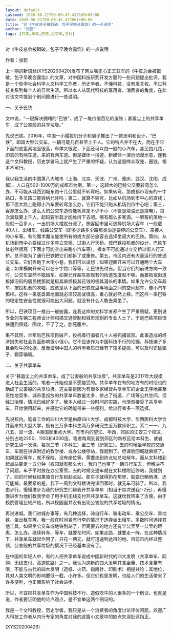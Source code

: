 ```yaml
---
layout: default
Lastmod: 2020-06-21T09:09:47.413169+00:00
date: 2020-06-21T09:09:45.477061+00:00
title: "对《牛皮总会被戳破，包子早晚会露馅》的一点说明"
author: "张箭"
tags: [共享,单车,巴铁,公交车,文科]
---
```


对《牛皮总会被戳破，包子早晚会露馅》的一点说明

作者：张箭

上一期的新语丝(XYS20200420)发布了网友嘴歪心正王亚军的《牛皮总会被戳破，包子早晚会露馅》的文章，对中国科技研究开发方面的一些问题提出批评。我是一个哲学社会科学人文科学工作者，历史学者，不懂科技，没有发言权。不过科技关系到每个人的日常生活。所以本人从现代科技的享用者、消费者的角度，在此对该文中提到个别问题进行一些说明。

一、关于巴铁

文中说，“一键解决拥堵的“巴铁”，成了一堆价值百亿的废铁；甚嚣尘上的共享单车，成了公害般的共享垃圾。”

先说巴铁。2016年，中国一小撮投机分子和骗子推出了一款发明和设计，“巴铁”，即超大型公交车，一辆可载几百甚至上千人。它的特点并不在大，而在于它下面的底盘离地面很高，车体又很宽，下面还可以跑一般的小汽车，甚至跑几路，即去的有两车道，来的有两车道。但是媒体一报道，新媒体一演示动漫示意，连我这个文科教授，历史学者马上就产生了严重的怀疑，认为这是哗众取宠，圈钱，根本不可行。

我以我生活的中国第八大城市（上海、北京、天津、广州、重庆、武汉、沈阳、成都）、人口在500-1000万的成都市为例。第一，这超大的巴特公交要转弯怎么办，不可能从城西到城东跑十几公里就不转弯吧。如果转弯，那成都市现有的十字路口，多叉路口能容纳允许吗；第二，就算不转弯，比如从机场到市中心的直线；那下面大路上跑得小汽车要转弯怎么办，它们不能只跑从机场到市中心吧；第三，客源怎么办，这么大的公交车造价能耗肯定不少不小（不管是烧油还是烧电），每次满载要上千人，起码要半载才能维持下去吧。哪有那么多客源。一架客机落地一般就一百多人，一出机场大楼就分流了。旅客回市里可选择机场大客车（一般载40人）、出租车、线路公交车（即多少路多少路那类沿途要停的公交车）、来接人的小车等。有何魔术魔法能使所有的或大部分旅客去选择坐超大的巴铁。第四，从机场到市中心要经过许多座立交桥、过街人行天桥。按巴铁投机者的设计，巴铁车体必然很高（下面才可能空出来跑小汽车等），根本不可能通过立交桥过街人行天桥。总不能为了通行巴铁把它们都拆了或重修。第五，市区内还有大量运行的普通公交车。它们奔跑于大街小巷。我们可以设想：如果迎面开来可以开通两个大车道；如果横向开来可以在十字路口等等，让巴铁先过去。但当它们的前进方向一致时，公交车显然不能超车。如果允许超车那现有的街道宽度就不够。而要拓宽街道拆掉沿街的居民楼那就是极其麻烦极其花钱的极其漫长的事情。如果允许公交车超车，按投机者的吹嘘，应该是从下面的巴铁底盘与地面之间的空间超车，像小汽车那样。这样一来底盘离地面就必须较高或很高，重心就必然上移。而这样一来巴铁的稳定性安全性就很可能出大问题，就没有什么人敢去乘坐了。

所以，巴铁项目一推出一被披露，连我这样的文科学者都产生了严重质疑，更别说专业的车辆工程师设计师和搞交通管制和城市规划的专业人士了。于是巴铁项目很快遭到质疑、围攻，不了了之，胎死腹中。

果不其然，半年后巴铁项目破产，投机者行骗者几十人被抓捕监禁。此事造成的经济损失和社会负面影响很小很小。它不应该作为中国科技不行的论据，科技骗子多且会吹牛的论据。反而证明中国人的科学素质已经有了较多提高，可以及时识破骗子，戳穿骗局。

二、关于共享单车

关于“甚嚣尘上的共享单车，成了公害般的共享垃圾”。共享单车是2017年大规模进入社会生活的。笔者一开始也是不愿接受的。共享单车在有的地方有的时段也的确成了公害般的共享垃圾。这主要是因为有很多家经营共享单车的企业无序地甚至恶性地竞争，城市里投放的共享单车数量太多，挤占了街道、广场等公共空间。但经过治理，情况已经好多了。我本人经过一段时间的实践，也渐渐接受了共享单车，开始使用起来，并感觉它的确能带来一些便利，给出行者多一项选择。

先说校内。笔者工作的四川大学是由原四川大学、成都科技大学、华西医科大学合并而来的大型大学，拥有三万多本科生两万多研究生近万教师职工。系二一一、九八五、双一流、A类国家重点大学。有市内的望江、华西，郊区的江安三个校区，分别占地2200、1100和4000亩。笔者每周到要到郊区的新校区给本科生、或者研究生讲一次课，每次二节（本科生）至三节（研究生）。去的时候坐学校的交通车，车就在讲课附近的教学楼、或办公楼停站，我就到了。但课后回城就麻烦了。如果就近等车，就不保险，没有座位等。需要走到终点站总站候车。而从文科楼到起点站要走十五分钟（校园就有那么大）。我自己也带了一辆自行车去，但解决不了问题。车子平时放在办公室里。去的时候交通车就在文科楼附近停站，我就到了。回的时候我如果骑自行车到起点站，那车子就得扔在那里，就要日嗮雨淋，还可能掉。最要紧的是，我下一周到文科楼讲完课回家时，就无车可骑了。所以，我由步行，慢慢进步为我的研究生们帮我开共享单车（相当于每次送我1-2元），再慢慢进步为他们教我学会了用手机无线支付开共享单车。这就给我带来了方便。由于校院管理比较严格，所以校园里并没有出现公害般的共享垃圾的情况。

再说进城。我们进城办事等，有几种选择，骑自行车、骑电动车、乘公交车、乘地铁、坐出租车等。我一般在时间紧有行李的情况下选择坐出租车。多数时间选择其他工具。如果坐公交车或地铁到站了，但离要去的地方还有半公里至一公里的距离，怎么办。继续转车、等车，就要花时间。如果走路，就要走一阵。在这种情况下，共享单车就起作用了。只花一两元，就可迅速到达目的地。目前市内经过整顿，公害般的共享垃圾的情况下已经基本没有了。

在中国的年轻人中，有的人把共享单车说成中国新时代的四大发明（共享单车、网购、无线支付、高速铁路）之一。我认为这新的四大发明其含金量、技术含量有限，不能与古代的四大发明（造纸、火药、指南针、印刷术）相提并论；其地位，其对人类文明的影响要低一截，小许多。但它们也是发明，也给人们的生活带来了许多便利，也正面影响了社会进步。

所以，不宜把共享单车作为中国科技不行、造假吹牛的人很多的一个例证。也就是说，作者要证明他的论点观点，是不宜举这两个例证的。

我是一个文科教授，历史学者。我只是从一个消费者的角度讨论评价问题。欢迎广大科技工作者从内行专家的角度对我的这篇小文章中的缺点失误批评指正。

(XYS20200426)

